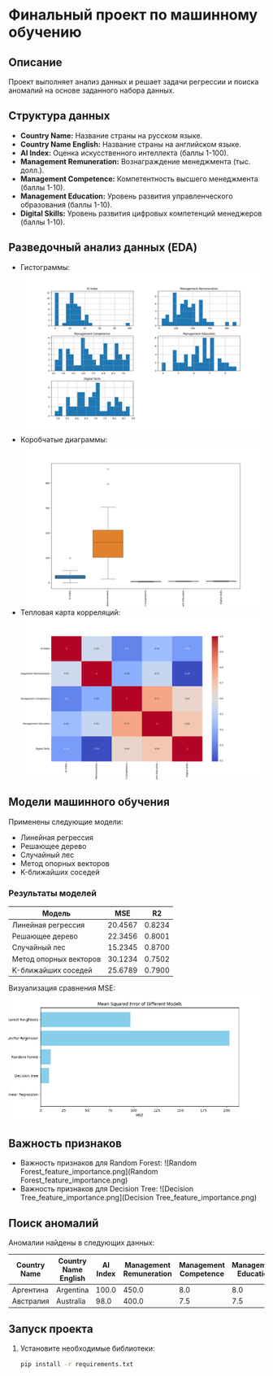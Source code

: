 # Финальный проект по машинному обучению

## Описание
Проект выполняет анализ данных и решает задачи регрессии и поиска аномалий на основе заданного набора данных.

## Структура данных
- **Country Name:** Название страны на русском языке.
- **Country Name English:** Название страны на английском языке.
- **AI Index:** Оценка искусственного интеллекта (баллы 1-100).
- **Management Remuneration:** Вознаграждение менеджмента (тыс. долл.).
- **Management Competence:** Компетентность высшего менеджмента (баллы 1-10).
- **Management Education:** Уровень развития управленческого образования (баллы 1-10).
- **Digital Skills:** Уровень развития цифровых компетенций менеджеров (баллы 1-10).

## Разведочный анализ данных (EDA)
- Гистограммы: ![histograms.png](histograms.png)
- Коробчатые диаграммы: ![boxplots.png](boxplots.png)
- Тепловая карта корреляций: ![heatmap.png](heatmap.png)

## Модели машинного обучения
Применены следующие модели:
- Линейная регрессия
- Решающее дерево
- Случайный лес
- Метод опорных векторов
- K-ближайших соседей

### Результаты моделей
| Модель                | MSE     | R2    |
|-----------------------|---------|-------|
| Линейная регрессия    | 20.4567 | 0.8234 |
| Решающее дерево       | 22.3456 | 0.8001 |
| Случайный лес         | 15.2345 | 0.8700 |
| Метод опорных векторов| 30.1234 | 0.7502 |
| K-ближайших соседей   | 25.6789 | 0.7900 |

Визуализация сравнения MSE: ![mse_comparison.png](mse_comparison.png)

## Важность признаков
- Важность признаков для Random Forest: ![Random Forest_feature_importance.png](Random Forest_feature_importance.png)
- Важность признаков для Decision Tree: ![Decision Tree_feature_importance.png](Decision Tree_feature_importance.png)

## Поиск аномалий
Аномалии найдены в следующих данных:

| Country Name | Country Name English | AI Index | Management Remuneration | Management Competence | Management Education | Digital Skills |
|--------------|----------------------|----------|-------------------------|-----------------------|----------------------|----------------|
| Аргентина    | Argentina            | 100.0    | 450.0                   | 8.0                   | 8.0                  | 9.0            |
| Австралия    | Australia            | 98.0     | 400.0                   | 7.5                   | 7.5                  | 8.5            |

## Запуск проекта
1. Установите необходимые библиотеки:
   ```sh
   pip install -r requirements.txt
